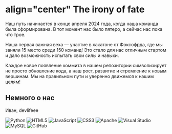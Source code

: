 <h1>  align="center" The irony of fate </h1>
<p> Наш путь начинается в конце апреля 2024 года, когда наша команда была сформирована. В тот момент нас было пятеро, а сейчас нас пока что трое. 

Наша первая важная веха — участие в хакатоне от Фоксофрда, где мы заняли 15 место среди 150 команд! Это стало для нас отличным стартом и дало возможность испытать свои силы и навыки.

Каждое новое появление коммита в нашем репозитории символизирует не просто обновление кода, а наш рост, развитие и стремление к новым вершинам. Мы на правильном пути и уверенно движемся к нашим целям! </p>

<h2> Немного о нас </h2>
Иван, devlifeee

![Python](https://img.shields.io/badge/python-3670A0?style=for-the-badge&logo=python&logoColor=ffdd54)
![HTML5](https://img.shields.io/badge/html5-%23E34F26.svg?style=for-the-badge&logo=html5&logoColor=white)
![JavaScript](https://img.shields.io/badge/javascript-%23323330.svg?style=for-the-badge&logo=javascript&logoColor=%23F7DF1E)
![CSS3](https://img.shields.io/badge/css3-%231572B6.svg?style=for-the-badge&logo=css3&logoColor=white)
![Apache](https://img.shields.io/badge/apache-%23D42029.svg?style=for-the-badge&logo=apache&logoColor=white)
![Visual Studio](https://img.shields.io/badge/Visual%20Studio-5C2D91.svg?style=for-the-badge&logo=visual-studio&logoColor=white)
![MySQL](https://img.shields.io/badge/mysql-4479A1.svg?style=for-the-badge&logo=mysql&logoColor=white)
![GitHub](https://img.shields.io/badge/github-%23121011.svg?style=for-the-badge&logo=github&logoColor=white)

